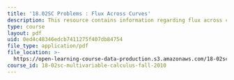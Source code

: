 ```yaml
---
title: '18.02SC Problems : Flux Across Curves'
description: This resource contains information regarding flux across curves.
type: course
layout: pdf
uid: 0ed4c48346edcb7411275f407db84754
file_type: application/pdf
file_location: >-
  https://open-learning-course-data-production.s3.amazonaws.com/18-02sc-multivariable-calculus-fall-2010/0ed4c48346edcb7411275f407db84754_MIT18_02SC_pb_69_quest.pdf
course_id: 18-02sc-multivariable-calculus-fall-2010
---
```

